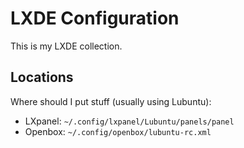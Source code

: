 # LXDE Configuration

This is my LXDE collection.


## Locations

Where should I put stuff (usually using Lubuntu):

  - LXpanel: `~/.config/lxpanel/Lubuntu/panels/panel`
  - Openbox: `~/.config/openbox/lubuntu-rc.xml`
